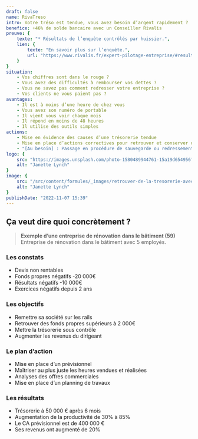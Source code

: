 ```yaml
---
draft: false
name: RivaTreso
intro: Votre tréso est tendue, vous avez besoin d’argent rapidement​ ?
benefice: +46% de solde bancaire avec un Conseiller Rivalis
preuve: {
    texte: "* Résultats de l’enquête contrôlés par huissier.",
    lien: {
        texte: "En savoir plus sur l’enquête.",
        url: "https://www.rivalis.fr/expert-pilotage-entreprise/#resultats-pilotage-rivalis"
    }
}
situation:
    - Vos chiffres sont dans le rouge ?
    - Vous avez des difficultés à rembourser vos dettes ?
    - Vous ne savez pas comment redresser votre entreprise ?
    - Vos clients ne vous paient pas ?
avantages:
    - Il est à moins d’une heure de chez vous
    - Vous avez son numéro de portable
    - Il vient vous voir chaque mois
    - Il répond en moins de 48 heures
    - Il utilise des outils simples
actions:
    - Mise en évidence des causes d’une trésorerie tendue
    - Mise en place d’actions correctives pour retrouver et conserver une tréso positive
    - "[Au besoin] : Passage en procédure de sauvegarde ou redressement judiciaire (même si cela fait peur !)"
logo: {
    src: "https://images.unsplash.com/photo-1580489944761-15a19d654956?&fit=crop&w=280",
    alt: "Janette Lynch"
}
image: {
    src: "/src/content/formules/_images/retrouver-de-la-tresorerie-avec-rivalis.jpg",
    alt: "Janette Lynch"
}
publishDate: "2022-11-07 15:39"
---
```


##  Ça veut dire quoi concrètement ?

> **Exemple d’une entreprise de rénovation dans le bâtiment (59)**  
> Entreprise de rénovation dans le bâtiment avec 5 employés.

### Les constats
- Devis non rentables
- Fonds propres négatifs -20 000€
- Résultats négatifs -10 000€
- Exercices négatifs depuis 2 ans

### Les objectifs
- Remettre sa société sur les rails
- Retrouver des fonds propres supérieurs à 2 000€
- Mettre la trésorerie sous contrôle
- Augmenter les revenus du dirigeant

### Le plan d’action
- Mise en place d’un prévisionnel
- Maîtriser au plus juste les heures vendues et réalisées
- Analyses des offres commerciales
- Mise en place d’un planning de travaux

### Les résultats
- Trésorerie à 50 000 € après 6 mois
- Augmentation de la productivité de 30% à 85%
- Le CA prévisionnel est de 400 000 €
- Ses revenus ont augmenté de 20%
